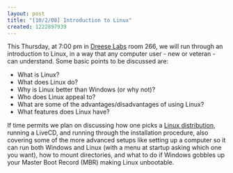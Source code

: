 ```yaml
---
layout: post
title: "[10/2/08] Introduction to Linux"
created: 1222897939
---
```

This Thursday, at 7:00 pm in [Dreese Labs](http://www.osu.edu/map/building.php?building=279) room 266, we will run through an introduction to Linux, in a way that any computer user - new or veteran - can understand. Some basic points to be discussed are:

*   What is Linux?
*   What does Linux do?
*   Why is Linux better than Windows (or why not)?
*   Who does Linux appeal to?
*   What are some of the advantages/disadvantages of using Linux?
*   What features does Linux have?

If time permits we plan on discussing how one picks a [Linux distribution](http://en.wikipedia.org/wiki/Linux_distribution), running a LiveCD, and running through the installation procedure, also covering some of the more advanced setups like setting up a computer so it can run both Windows and Linux (with a menu at startup asking which one you want), how to mount directories, and what to do if Windows gobbles up your Master Boot Record (MBR) making Linux unbootable.
